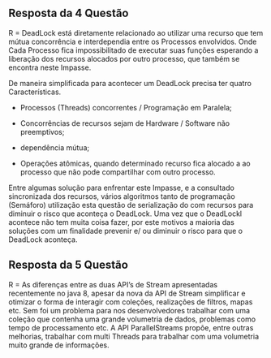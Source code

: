 
## Resposta da 4 Questão

R = DeadLock está diretamente relacionado ao utilizar uma recurso que tem mútua concorrência e interdependia entre os Processos envolvidos. 
Onde Cada Processo fica impossibilitado de executar suas funções esperando a liberação dos  recursos alocados por outro processo, 
que também se encontra neste Impasse. 

De maneira simplificada para acontecer um DeadLock precisa ter quatro Características. 

- Processos (Threads) concorrentes / Programação em Paralela; 

- Concorrências de recursos sejam de Hardware / Software não preemptivos; 

- dependência mútua; 

- Operações atômicas, quando determinado recurso fica alocado a ao processo que não pode compartilhar com outro processo. 



Entre algumas solução para enfrentar este Impasse, e a consultado sincronizada dos recursos, vários algoritmos tanto de programação (Semáforo) utilização esta questão de serialização do com recursos 
para diminuir o risco que aconteça o DeadLock. 
Uma vez que o DeadLockl acontece não tem muita coisa fazer, por este motivos a maioria das soluções com um finalidade prevenir e/ ou diminuir o risco para que o DeadLock aconteça.


## Resposta da 5 Questão

R = As diferenças entre as duas API’s de Stream apresentadas recentemente no java 8, apesar da nova da API de Stream simplificar e otimizar o forma de interagir com coleções, realizações de filtros, mapas etc. Sem foi um problema para nos desenvolvedores trabalhar com uma coleção que contenha uma grande volumetria de dados, problemas como tempo de processamento etc.
A API ParallelStreams propõe, entre outras melhorias, trabalhar com multi Threads para trabalhar com uma volumetria muito grande de informações.
